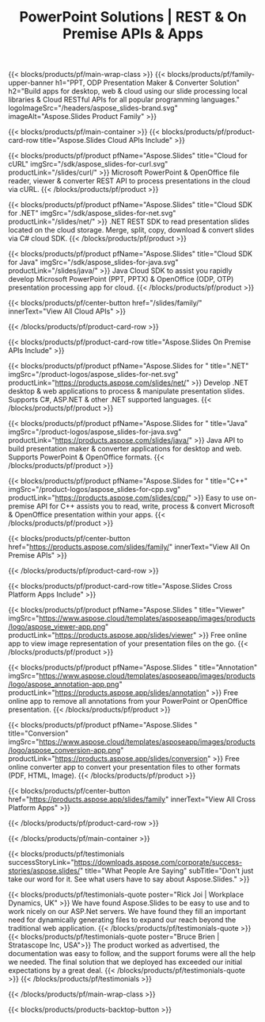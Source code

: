 ﻿---
title: PowerPoint Solutions | REST & On Premise APIs & Apps 
description: Build apps for desktop, web & cloud using our slide processing local libraries & Cloud RESTful APIs for all popular programming languages 
weight: 130
url: /
---

{{< blocks/products/pf/main-wrap-class >}}
{{< blocks/products/pf/family-upper-banner h1="PPT, ODP Presentation Maker & Converter Solution" h2="Build apps for desktop, web & cloud using our slide processing local libraries & Cloud RESTful APIs for all popular programming languages." logoImageSrc="/headers/aspose_slides-brand.svg" imageAlt="Aspose.Slides Product Family" >}}

{{< blocks/products/pf/main-container >}}
{{< blocks/products/pf/product-card-row title="Aspose.Slides Cloud APIs Include" >}}

{{< blocks/products/pf/product pfName="Aspose.Slides" title="Cloud for cURL" imgSrc="/sdk/aspose_slides-for-curl.svg" productLink="/slides/curl/" >}}
Microsoft PowerPoint & OpenOffice file reader, viewer & converter REST API to process presentations in the cloud via cURL.
{{< /blocks/products/pf/product >}}

{{< blocks/products/pf/product pfName="Aspose.Slides" title="Cloud SDK for .NET" imgSrc="/sdk/aspose_slides-for-net.svg" productLink="/slides/net/"  >}}
.NET REST SDK to read presentation slides located on the cloud storage. Merge, split, copy, download & convert slides via C# cloud SDK.
{{< /blocks/products/pf/product >}}

{{< blocks/products/pf/product pfName="Aspose.Slides" title="Cloud SDK for Java" imgSrc="/sdk/aspose_slides-for-java.svg" productLink="/slides/java/"  >}}
Java Cloud SDK to assist you rapidly develop Microsoft PowerPoint (PPT, PPTX) & OpenOffice (ODP, OTP) presentation processing app for cloud.
{{< /blocks/products/pf/product >}}

{{< blocks/products/pf/center-button href="/slides/family/" innerText="View All Cloud APIs" >}}

{{< /blocks/products/pf/product-card-row >}}

{{< blocks/products/pf/product-card-row title="Aspose.Slides On Premise APIs Include" >}}

{{< blocks/products/pf/product pfName="Aspose.Slides for " title=".NET" imgSrc="/product-logos/aspose_slides-for-net.svg" productLink="https://products.aspose.com/slides/net/" >}}
Develop .NET desktop & web applications to process & manipulate presentation slides. Supports C#, ASP.NET & other .NET supported languages.
{{< /blocks/products/pf/product >}}

{{< blocks/products/pf/product pfName="Aspose.Slides for " title="Java" imgSrc="/product-logos/aspose_slides-for-java.svg" productLink="https://products.aspose.com/slides/java/" >}}
Java API to build presentation maker & converter applications for desktop and web. Supports PowerPoint & OpenOffice formats.
{{< /blocks/products/pf/product >}}

{{< blocks/products/pf/product pfName="Aspose.Slides for " title="C++" imgSrc="/product-logos/aspose_slides-for-cpp.svg" productLink="https://products.aspose.com/slides/cpp/" >}}
Easy to use on-premise API for C++ assists you to read, write, process & convert Microsoft & OpenOffice presentation within your apps.
{{< /blocks/products/pf/product >}}

{{< blocks/products/pf/center-button href="https://products.aspose.com/slides/family/" innerText="View All On Premise APIs" >}}

{{< /blocks/products/pf/product-card-row >}}

{{< blocks/products/pf/product-card-row title="Aspose.Slides Cross Platform Apps Include" >}}

{{< blocks/products/pf/product pfName="Aspose.Slides " title="Viewer" imgSrc="https://www.aspose.cloud/templates/asposeapp/images/products/logo/aspose_viewer-app.png" productLink="https://products.aspose.app/slides/viewer" >}}
Free online app to view image representation of your presentation files on the go.
{{< /blocks/products/pf/product >}}

{{< blocks/products/pf/product pfName="Aspose.Slides " title="Annotation" imgSrc="https://www.aspose.cloud/templates/asposeapp/images/products/logo/aspose_annotation-app.png" productLink="https://products.aspose.app/slides/annotation" >}}
Free online app to remove all annotations from your PowerPoint or OpenOffice presentation.
{{< /blocks/products/pf/product >}}

{{< blocks/products/pf/product pfName="Aspose.Slides " title="Conversion" imgSrc="https://www.aspose.cloud/templates/asposeapp/images/products/logo/aspose_conversion-app.png" productLink="https://products.aspose.app/slides/conversion" >}}
Free online converter app to convert your presentation files to other formats (PDF, HTML, Image).
{{< /blocks/products/pf/product >}}

{{< blocks/products/pf/center-button href="https://products.aspose.app/slides/family" innerText="View All Cross Platform Apps" >}}

{{< /blocks/products/pf/product-card-row >}}


{{< /blocks/products/pf/main-container >}}

{{< blocks/products/pf/testimonials successStoryLink="https://downloads.aspose.com/corporate/success-stories/aspose.slides/" title="What People Are Saying" subTitle="Don't just take our word for it. See what users have to say about Aspose.Slides." >}}

{{< blocks/products/pf/testimonials-quote poster="Rick Joi | Workplace Dynamics, UK" >}}
We have found Aspose.Slides to be easy to use and to work nicely on our ASP.Net servers. We have found they fill an important need for dynamically generating files to expand our reach beyond the traditional web application.
{{< /blocks/products/pf/testimonials-quote >}}
{{< blocks/products/pf/testimonials-quote poster="Bruce Brien | Stratascope Inc, USA">}}
The product worked as advertised, the documentation was easy to follow, and the support forums were all the help we needed. The final solution that we deployed has exceeded our initial expectations by a great deal.
{{< /blocks/products/pf/testimonials-quote >}}
{{< /blocks/products/pf/testimonials >}}

{{< /blocks/products/pf/main-wrap-class >}}

{{< blocks/products/products-backtop-button >}}